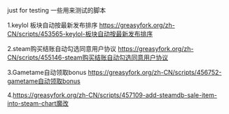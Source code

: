 just for testing
一些用来测试的脚本

1.keylol 板块自动按最新发布排序  https://greasyfork.org/zh-CN/scripts/453565-keylol-板块自动按最新发布排序

2.steam购买结账自动勾选同意用户协议 https://greasyfork.org/zh-CN/scripts/455146-steam购买结账自动勾选同意用户协议

3.Gametame自动领取bonus https://greasyfork.org/zh-CN/scripts/456752-gametame自动领取bonus

4.https://greasyfork.org/zh-CN/scripts/457109-add-steamdb-sale-item-into-steam-chart魔改

